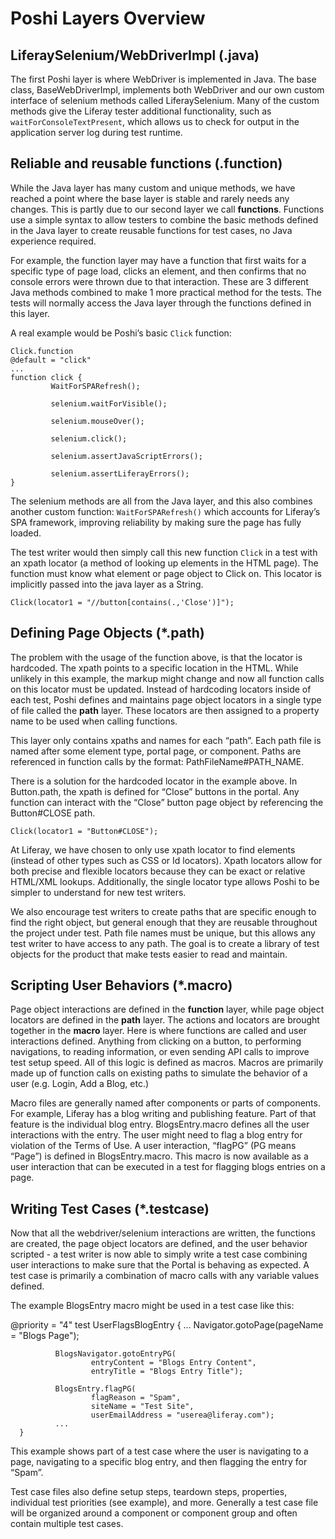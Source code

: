 # Poshi Layers Overview


## LiferaySelenium/WebDriverImpl (.java)

The first Poshi layer is where WebDriver is implemented in Java. The base class, BaseWebDriverImpl, implements both WebDriver and our own custom interface of selenium methods called LiferaySelenium. Many of the custom methods give the Liferay tester additional functionality, such as `waitForConsoleTextPresent`, which allows us to check for output in the application server log during test runtime.

## Reliable and reusable functions (.function)

While the Java layer has many custom and unique methods, we have reached a point where the base layer is stable and rarely needs any changes. This is partly due to our second layer we call **functions**. Functions use a simple syntax to allow testers to combine the basic methods defined in the Java layer to create reusable functions for test cases, no Java experience required.

For example, the function layer may have a function that first waits for a specific type of page load, clicks an element, and then confirms that no console errors were thrown due to that interaction. These are 3 different Java methods combined to make 1 more practical method for the tests. The tests will normally access the Java layer through the functions defined in this layer.

A real example would be Poshi’s basic `Click` function:
```
Click.function
@default = "click"
...
function click {
         WaitForSPARefresh();

         selenium.waitForVisible();

         selenium.mouseOver();

         selenium.click();

         selenium.assertJavaScriptErrors();

         selenium.assertLiferayErrors();
}
```

The selenium methods are all from the Java layer, and this also combines another custom function: `WaitForSPARefresh()` which accounts for Liferay’s SPA framework, improving reliability by making sure the page has fully loaded.

The test writer would then simply call this new function `Click` in a test with an xpath locator (a method of looking up elements in the HTML page). The function must know what element or page object to Click on. This locator is implicitly passed into the java layer as a String.

```
Click(locator1 = "//button[contains(.,'Close')]");
```



## Defining Page Objects (*.path)

The problem with the usage of the function above, is that the locator is hardcoded. The xpath points to a specific location in the HTML. While unlikely in this example, the markup might change and now all function calls on this locator must be updated. Instead of hardcoding locators inside of each test, Poshi defines and maintains page object locators in a single type of file called the **path** layer. These locators are then assigned to a property name to be used when calling functions.

This layer only contains xpaths and names for each “path”. Each path file is named after some element type, portal page, or component. Paths are referenced in function calls by the format: PathFileName#PATH_NAME.

There is a solution for the hardcoded locator in the example above. In Button.path, the xpath is defined for “Close” buttons in the portal. Any function can interact with the “Close” button page object by referencing the Button#CLOSE path.

```
Click(locator1 = "Button#CLOSE");
```

At Liferay, we have chosen to only use xpath locator to find elements (instead of other types such as CSS or Id locators). Xpath locators allow for both precise and flexible locators because they can be exact or relative HTML/XML lookups. Additionally, the single locator type allows Poshi to be simpler to understand for new test writers.

We also encourage test writers to create paths that are specific enough to find the right object, but general enough that they are reusable throughout the project under test. Path file names must be unique, but this allows any test writer to have access to any path. The goal is to create a library of test objects for the product that make tests easier to read and maintain.

## Scripting User Behaviors (*.macro)

Page object interactions are defined in the **function** layer, while page object locators are defined in the **path** layer. The actions and locators are brought together in the **macro** layer. Here is where functions are called and user interactions defined. Anything from clicking on a button, to performing navigations, to reading information, or even sending API calls to improve test setup speed. All of this logic is defined as macros. Macros are primarily made up of function calls on existing paths to simulate the behavior of a user (e.g. Login, Add a Blog, etc.)

Macro files are generally named after components or parts of components. For example, Liferay has a blog writing and publishing feature. Part of that feature is the individual blog entry. BlogsEntry.macro defines all the user interactions with the entry. The user might need to flag a blog entry for violation of the Terms of Use. A user interaction, “flagPG” (PG means “Page”) is defined in BlogsEntry.macro. This macro is now available as a user interaction that can be executed in a test for flagging blogs entries on a page.

## Writing Test Cases (*.testcase)
Now that all the webdriver/selenium interactions are written, the functions are created, the page object locators are defined, and the user behavior scripted - a test writer is now able to simply write a test case combining user interactions to make sure that the Portal is behaving as expected. A test case is primarily a combination of macro calls with any variable values defined.

The example BlogsEntry macro might be used in a test case like this:

@priority = "4"
      test UserFlagsBlogEntry {
              ...
              Navigator.gotoPage(pageName = "Blogs Page");

              BlogsNavigator.gotoEntryPG(
                      entryContent = "Blogs Entry Content",
                      entryTitle = "Blogs Entry Title");

              BlogsEntry.flagPG(
                      flagReason = "Spam",
                      siteName = "Test Site",
                      userEmailAddress = "userea@liferay.com");
              ...
      }

This example shows part of a test case where the user is navigating to a page, navigating to a specific blog entry, and then flagging the entry for “Spam”.

Test case files also define setup steps, teardown steps, properties, individual test priorities (see example), and more. Generally a test case file will be organized around a component or component group and often contain multiple test cases.